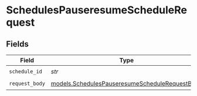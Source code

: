 # SchedulesPauseresumeScheduleRequest


## Fields

| Field                                                                                                  | Type                                                                                                   | Required                                                                                               | Description                                                                                            |
| ------------------------------------------------------------------------------------------------------ | ------------------------------------------------------------------------------------------------------ | ------------------------------------------------------------------------------------------------------ | ------------------------------------------------------------------------------------------------------ |
| `schedule_id`                                                                                          | *str*                                                                                                  | :heavy_check_mark:                                                                                     | N/A                                                                                                    |
| `request_body`                                                                                         | [models.SchedulesPauseresumeScheduleRequestBody](../models/schedulespauseresumeschedulerequestbody.md) | :heavy_check_mark:                                                                                     | N/A                                                                                                    |